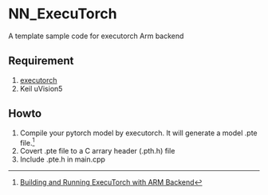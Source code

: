 # NN_ExecuTorch
A template sample code for executorch Arm backend
## Requirement
1. [executorch](https://github.com/pytorch/executorch)
2. Keil uVision5
## Howto
1. Compile your pytorch model by executorch. It will generate a model .pte file.[^1]
2. Covert .pte file to a C arrary header (.pth.h) file
3. Include .pte.h in main.cpp



[^1]:[Building and Running ExecuTorch with ARM Backend](https://pytorch.org/executorch/stable/executorch-arm-delegate-tutorial.html)
